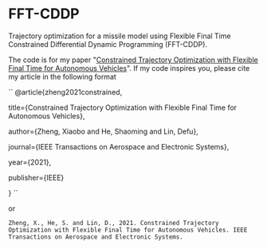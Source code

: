 # FFT-CDDP
Trajectory optimization for a missile model using Flexible Final Time Constrained Differential Dynamic Programming (FFT-CDDP).

The code is for my paper "[Constrained Trajectory Optimization with Flexible Final Time for Autonomous Vehicles](https://ieeexplore.ieee.org/abstract/document/9582791)".
If my code inspires you, please cite my article in the following format

``
@article{zheng2021constrained,

  title={Constrained Trajectory Optimization with Flexible Final Time for Autonomous Vehicles},
  
  author={Zheng, Xiaobo and He, Shaoming and Lin, Defu},
  
  journal={IEEE Transactions on Aerospace and Electronic Systems},
  
  year={2021},
  
  publisher={IEEE}
  
}
``

or

``Zheng, X., He, S. and Lin, D., 2021. Constrained Trajectory Optimization with Flexible Final Time for Autonomous Vehicles. IEEE Transactions on Aerospace and Electronic Systems.``
